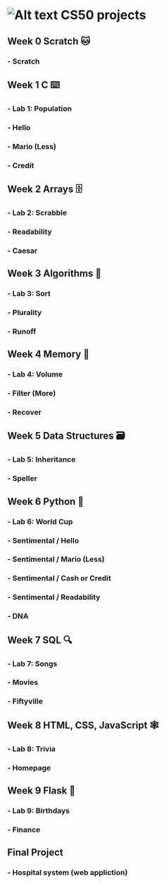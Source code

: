 # ![Alt text](https://pll.harvard.edu/themes/custom/twel_scholar/favicon.ico) CS50 projects

## Week 0 Scratch 🐱</span>
### - Scratch

## Week 1 C ⌨️
### - Lab 1: Population
### - Hello
### - Mario (Less)
### - Credit

## Week 2 Arrays 🗄️
### - Lab 2: Scrabble
### - Readability
### - Caesar

## Week 3 Algorithms 📝
### - Lab 3: Sort
### - Plurality
### - Runoff 

## Week 4 Memory 🧠
### - Lab 4: Volume 
### - Filter (More)
### - Recover 

## Week 5 Data Structures 🗃️
### - Lab 5: Inheritance
### - Speller

## Week 6 Python 🐍
### - Lab 6: World Cup
### - Sentimental / Hello
### - Sentimental / Mario (Less)
### - Sentimental / Cash or Credit
### - Sentimental / Readability
### - DNA

## Week 7 SQL 🔍
### - Lab 7: Songs
### - Movies
### - Fiftyville

## Week 8 HTML, CSS, JavaScript 🕸️
### - Lab 8: Trivia
### - Homepage

## Week 9 Flask 🧪
### - Lab 9: Birthdays
### - Finance

## Final Project
### - Hospital system (web appliction)
